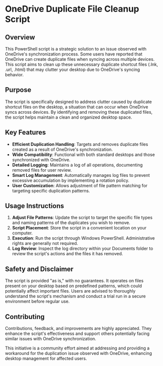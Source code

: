 # OneDrive Duplicate File Cleanup Script

## Overview
This PowerShell script is a strategic solution to an issue observed with OneDrive's synchronization process. Some users have reported that OneDrive can create duplicate files when syncing across multiple devices. This script aims to clean up these unnecessary duplicate shortcut files (.lnk, .url, .html) that may clutter your desktop due to OneDrive's syncing behavior.

## Purpose
The script is specifically designed to address clutter caused by duplicate shortcut files on the desktop, a situation that can occur when OneDrive syncs across devices. By identifying and removing these duplicated files, the script helps maintain a clean and organized desktop space.

## Key Features
- **Efficient Duplication Handling**: Targets and removes duplicate files created as a result of OneDrive's synchronization.
- **Wide Compatibility**: Functional with both standard desktops and those synchronized with OneDrive.
- **Detailed Logging**: Maintains a log of all operations, documenting removed files for user review.
- **Smart Log Management**: Automatically manages log files to prevent excessive accumulation by implementing a rotation policy.
- **User Customization**: Allows adjustment of file pattern matching for targeting specific duplication patterns.

## Usage Instructions
1. **Adjust File Patterns**: Update the script to target the specific file types and naming patterns of the duplicates you wish to remove.
2. **Script Placement**: Store the script in a convenient location on your computer.
3. **Execution**: Run the script through Windows PowerShell. Administrative rights are generally not required.
4. **Log Review**: Inspect the log directory within your Documents folder to review the script's actions and the files it has removed.

## Safety and Disclaimer
The script is provided "as is," with no guarantees. It operates on files present on your desktop based on predefined patterns, which could potentially affect important files. Users are advised to thoroughly understand the script's mechanism and conduct a trial run in a secure environment before regular use.

## Contributing
Contributions, feedback, and improvements are highly appreciated. They enhance the script's effectiveness and support others potentially facing similar issues with OneDrive synchronization.

This initiative is a community effort aimed at addressing and providing a workaround for the duplication issue observed with OneDrive, enhancing desktop management for affected users.
